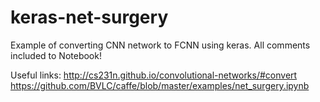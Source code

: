 # keras-net-surgery
Example of converting CNN network to FCNN using keras.
All comments included to Notebook!

Useful links:
http://cs231n.github.io/convolutional-networks/#convert
https://github.com/BVLC/caffe/blob/master/examples/net_surgery.ipynb
